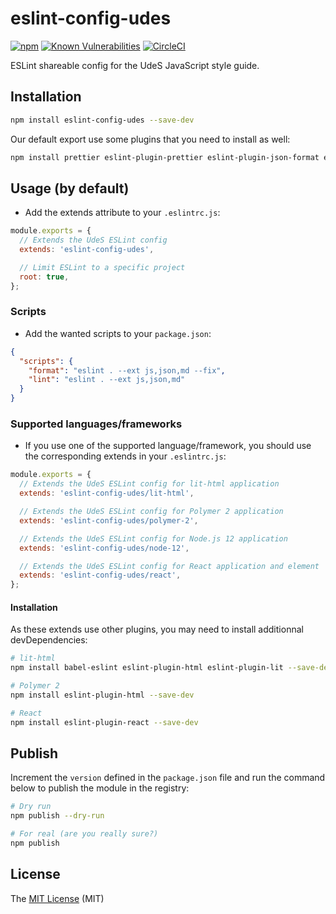 # eslint-config-udes

[![npm](https://img.shields.io/npm/v/eslint-config-udes.svg?style=flat-square)](https://www.npmjs.com/package/eslint-config-udes)
[![Known Vulnerabilities](https://snyk.io/test/github/UdeS-STI/eslint-config-udes/badge.svg)](https://snyk.io/test/github/UdeS-STI/eslint-config-udes)
[![CircleCI](https://circleci.com/gh/UdeS-STI/eslint-config-udes.svg?style=svg)](https://circleci.com/gh/UdeS-STI/eslint-config-udes)

ESLint shareable config for the UdeS JavaScript style guide.

## Installation

```bash
npm install eslint-config-udes --save-dev
```

Our default export use some plugins that you need to install as well:

```bash
npm install prettier eslint-plugin-prettier eslint-plugin-json-format eslint-plugin-markdown --save-dev
```

## Usage (by default)

- Add the extends attribute to your `.eslintrc.js`:

```javascript
module.exports = {
  // Extends the UdeS ESLint config
  extends: 'eslint-config-udes',

  // Limit ESLint to a specific project
  root: true,
};
```

### Scripts

- Add the wanted scripts to your `package.json`:

```json
{
  "scripts": {
    "format": "eslint . --ext js,json,md --fix",
    "lint": "eslint . --ext js,json,md"
  }
}
```

### Supported languages/frameworks

- If you use one of the supported language/framework, you should use the corresponding extends in your `.eslintrc.js`:

```javascript
module.exports = {
  // Extends the UdeS ESLint config for lit-html application
  extends: 'eslint-config-udes/lit-html',

  // Extends the UdeS ESLint config for Polymer 2 application
  extends: 'eslint-config-udes/polymer-2',

  // Extends the UdeS ESLint config for Node.js 12 application
  extends: 'eslint-config-udes/node-12',

  // Extends the UdeS ESLint config for React application and element
  extends: 'eslint-config-udes/react',
};
```

#### Installation

As these extends use other plugins, you may need to install additionnal devDependencies:

```bash
# lit-html
npm install babel-eslint eslint-plugin-html eslint-plugin-lit --save-dev

# Polymer 2
npm install eslint-plugin-html --save-dev

# React
npm install eslint-plugin-react --save-dev
```

## Publish

Increment the `version` defined in the `package.json` file and run the command below to publish the module in the
registry:

```bash
# Dry run
npm publish --dry-run

# For real (are you really sure?)
npm publish
```

## License

The [MIT License][1] (MIT)

[1]: https://opensource.org/licenses/MIT
